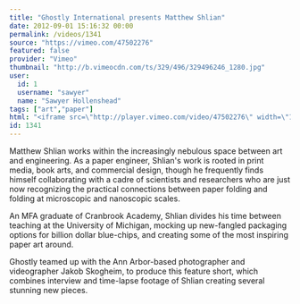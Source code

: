 ```yaml
---
title: "Ghostly International presents Matthew Shlian"
date: 2012-09-01 15:16:32 00:00
permalink: /videos/1341
source: "https://vimeo.com/47502276"
featured: false
provider: "Vimeo"
thumbnail: "http://b.vimeocdn.com/ts/329/496/329496246_1280.jpg"
user:
  id: 1
  username: "sawyer"
  name: "Sawyer Hollenshead"
tags: ["art","paper"]
html: "<iframe src=\"http://player.vimeo.com/video/47502276\" width=\"1280\" height=\"720\" frameborder=\"0\" webkitAllowFullScreen mozallowfullscreen allowFullScreen></iframe>"
id: 1341
---
```


Matthew Shlian works within the increasingly nebulous space between art and engineering. As a paper engineer, Shlian's work is rooted in print media, book arts, and commercial design, though he frequently finds himself collaborating with a cadre of scientists and researchers who are just now recognizing the practical connections between paper folding and folding at microscopic and nanoscopic scales.

An MFA graduate of Cranbrook Academy, Shlian divides his time between teaching at the University of Michigan, mocking up new-fangled packaging options for billion dollar blue-chips, and creating some of the most inspiring paper art around.

Ghostly teamed up with the Ann Arbor-based photographer and videographer Jakob Skogheim, to produce this feature short, which combines interview and time-lapse footage of Shlian creating several stunning new pieces.